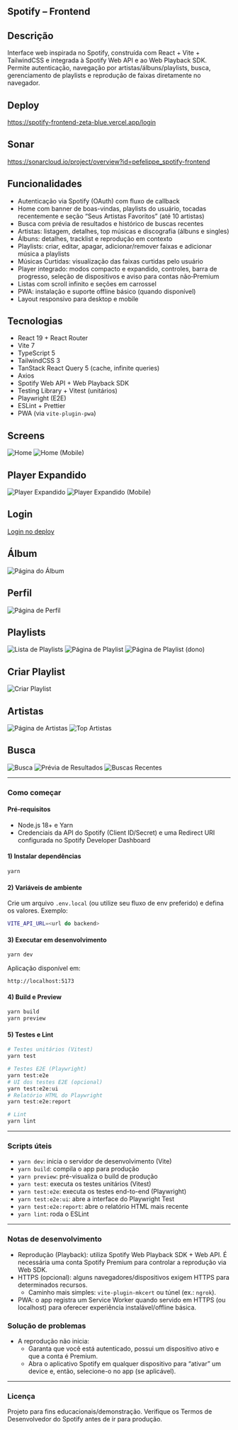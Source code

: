 ## Spotify – Frontend

## Descrição

Interface web inspirada no Spotify, construída com React + Vite + TailwindCSS e integrada à Spotify Web API e ao Web Playback SDK. Permite autenticação, navegação por artistas/álbuns/playlists, busca, gerenciamento de playlists e reprodução de faixas diretamente no navegador.

## Deploy

https://spotify-frontend-zeta-blue.vercel.app/login


## Sonar

https://sonarcloud.io/project/overview?id=pefelippe_spotify-frontend

## Funcionalidades

- Autenticação via Spotify (OAuth) com fluxo de callback
- Home com banner de boas-vindas, playlists do usuário, tocadas recentemente e seção “Seus Artistas Favoritos” (até 10 artistas)
- Busca com prévia de resultados e histórico de buscas recentes
- Artistas: listagem, detalhes, top músicas e discografia (álbuns e singles)
- Álbuns: detalhes, tracklist e reprodução em contexto
- Playlists: criar, editar, apagar, adicionar/remover faixas e adicionar música a playlists
- Músicas Curtidas: visualização das faixas curtidas pelo usuário
- Player integrado: modos compacto e expandido, controles, barra de progresso, seleção de dispositivos e aviso para contas não‑Premium
- Listas com scroll infinito e seções em carrossel
- PWA: instalação e suporte offline básico (quando disponível)
- Layout responsivo para desktop e mobile

## Tecnologias

- React 19 + React Router
- Vite 7
- TypeScript 5
- TailwindCSS 3
- TanStack React Query 5 (cache, infinite queries)
- Axios
- Spotify Web API + Web Playback SDK
- Testing Library + Vitest (unitários)
- Playwright (E2E)
- ESLint + Prettier
- PWA (via `vite-plugin-pwa`)

## Screens

![Home](screens/home.png)
![Home (Mobile)](screens/home-mobile.png)

## Player Expandido

![Player Expandido](screens/expandenplayer.png)
![Player Expandido (Mobile)](screens/expandedplayer-mobile.png)

## Login

[Login no deploy](https://spotify-frontend-zeta-blue.vercel.app/login)

## Álbum

![Página do Álbum](screens/album-page.png)

## Perfil

![Página de Perfil](screens/profile-page.png)

## Playlists

![Lista de Playlists](screens/playlist-page.png)
![Página de Playlist](screens/playlit-page.png)
![Página de Playlist (dono)](screens/playlist-ownder-page.png)

## Criar Playlist

![Criar Playlist](screens/create-playlist.png)

## Artistas

![Página de Artistas](screens/artistas-page.png)
![Top Artistas](screens/top-artistas.png)

## Busca

![Busca](screens/buscar.png)
![Prévia de Resultados](screens/results-preview.png)
![Buscas Recentes](screens/buscas-recentes.png)

---

### Como começar

#### Pré-requisitos

- Node.js 18+ e Yarn
- Credenciais da API do Spotify (Client ID/Secret) e uma Redirect URI configurada no Spotify Developer Dashboard

#### 1) Instalar dependências

```bash
yarn
```

#### 2) Variáveis de ambiente

Crie um arquivo `.env.local` (ou utilize seu fluxo de env preferido) e defina os valores. Exemplo:

```bash
VITE_API_URL=<url do backend>
```

#### 3) Executar em desenvolvimento

```bash
yarn dev
```

Aplicação disponível em:

```
http://localhost:5173
```

#### 4) Build e Preview

```bash
yarn build
yarn preview
```

#### 5) Testes e Lint

```bash
# Testes unitários (Vitest)
yarn test

# Testes E2E (Playwright)
yarn test:e2e
# UI dos testes E2E (opcional)
yarn test:e2e:ui
# Relatório HTML do Playwright
yarn test:e2e:report

# Lint
yarn lint
```

---

### Scripts úteis

- `yarn dev`: inicia o servidor de desenvolvimento (Vite)
- `yarn build`: compila o app para produção
- `yarn preview`: pré-visualiza o build de produção
- `yarn test`: executa os testes unitários (Vitest)
- `yarn test:e2e`: executa os testes end-to-end (Playwright)
- `yarn test:e2e:ui`: abre a interface do Playwright Test
- `yarn test:e2e:report`: abre o relatório HTML mais recente
- `yarn lint`: roda o ESLint

---

### Notas de desenvolvimento

- Reprodução (Playback): utiliza Spotify Web Playback SDK + Web API. É necessária uma conta Spotify Premium para controlar a reprodução via Web SDK.
- HTTPS (opcional): alguns navegadores/dispositivos exigem HTTPS para determinados recursos.
  - Caminho mais simples: `vite-plugin-mkcert` ou túnel (ex.: `ngrok`).
- PWA: o app registra um Service Worker quando servido em HTTPS (ou localhost) para oferecer experiência instalável/offline básica.

### Solução de problemas

- A reprodução não inicia:
  - Garanta que você está autenticado, possui um dispositivo ativo e que a conta é Premium.
  - Abra o aplicativo Spotify em qualquer dispositivo para “ativar” um device e, então, selecione-o no app (se aplicável).

---

### Licença

Projeto para fins educacionais/demonstração. Verifique os Termos de Desenvolvedor do Spotify antes de ir para produção.
